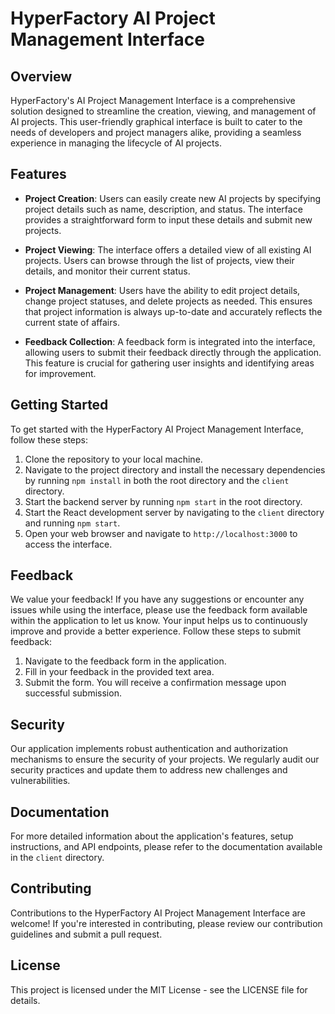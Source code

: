 # HyperFactory AI Project Management Interface

## Overview

HyperFactory's AI Project Management Interface is a comprehensive solution designed to streamline the creation, viewing, and management of AI projects. This user-friendly graphical interface is built to cater to the needs of developers and project managers alike, providing a seamless experience in managing the lifecycle of AI projects.

## Features

- **Project Creation**: Users can easily create new AI projects by specifying project details such as name, description, and status. The interface provides a straightforward form to input these details and submit new projects.

- **Project Viewing**: The interface offers a detailed view of all existing AI projects. Users can browse through the list of projects, view their details, and monitor their current status.

- **Project Management**: Users have the ability to edit project details, change project statuses, and delete projects as needed. This ensures that project information is always up-to-date and accurately reflects the current state of affairs.

- **Feedback Collection**: A feedback form is integrated into the interface, allowing users to submit their feedback directly through the application. This feature is crucial for gathering user insights and identifying areas for improvement.

## Getting Started

To get started with the HyperFactory AI Project Management Interface, follow these steps:

1. Clone the repository to your local machine.
2. Navigate to the project directory and install the necessary dependencies by running `npm install` in both the root directory and the `client` directory.
3. Start the backend server by running `npm start` in the root directory.
4. Start the React development server by navigating to the `client` directory and running `npm start`.
5. Open your web browser and navigate to `http://localhost:3000` to access the interface.

## Feedback

We value your feedback! If you have any suggestions or encounter any issues while using the interface, please use the feedback form available within the application to let us know. Your input helps us to continuously improve and provide a better experience. Follow these steps to submit feedback:

1. Navigate to the feedback form in the application.
2. Fill in your feedback in the provided text area.
3. Submit the form. You will receive a confirmation message upon successful submission.

## Security

Our application implements robust authentication and authorization mechanisms to ensure the security of your projects. We regularly audit our security practices and update them to address new challenges and vulnerabilities.

## Documentation

For more detailed information about the application's features, setup instructions, and API endpoints, please refer to the documentation available in the `client` directory.

## Contributing

Contributions to the HyperFactory AI Project Management Interface are welcome! If you're interested in contributing, please review our contribution guidelines and submit a pull request.

## License

This project is licensed under the MIT License - see the LICENSE file for details.